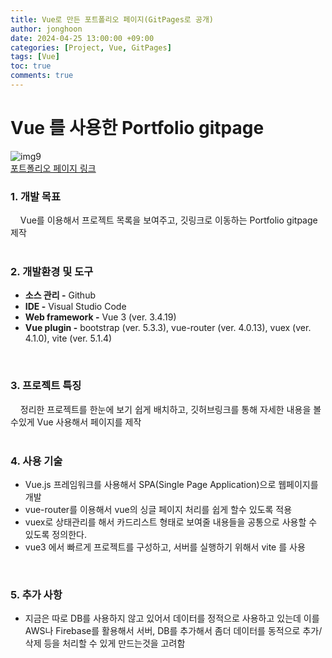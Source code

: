 ```yaml
---
title: Vue로 만든 포트폴리오 페이지(GitPages로 공개)
author: jonghoon
date: 2024-04-25 13:00:00 +09:00
categories: [Project, Vue, GitPages]
tags: [Vue]
toc: true
comments: true
---
```


# Vue 를 사용한 Portfolio gitpage  
  
![img9](https://github.com/zigoom/PortfolioPage/assets/24885296/63105a88-efac-4675-8f9e-8dfa014ad97d)  
 [포트폴리오 페이지 링크](https://zigoom.github.io/PortfolioPage/)
<br/>  

### 1. 개발 목표  
&nbsp;&nbsp;&nbsp;   Vue를 이용해서 프로젝트 목록을 보여주고, 깃링크로 이동하는 Portfolio gitpage 제작  
<br/>  
  
### 2. 개발환경 및 도구  
  - **소스 관리 -**  Github  
  - **IDE -** Visual Studio Code  
  - **Web framework -** Vue 3 (ver. 3.4.19)  
  - **Vue plugin -** bootstrap (ver. 5.3.3), vue-router (ver. 4.0.13), vuex (ver. 4.1.0), vite (ver. 5.1.4)
<br/>  

### 3. 프로젝트 특징  
&nbsp;&nbsp;&nbsp;   정리한 프로젝트를 한눈에 보기 쉽게 배치하고, 깃허브링크를 통해 자세한 내용을 볼수있게 Vue 사용해서 페이지를 제작  
<br/>  
  
### 4. 사용 기술  
  - Vue.js 프레임워크를 사용해서 SPA(Single Page Application)으로 웹페이지를 개발
  - vue-router를 이용해서 vue의 싱글 페이지 처리를 쉽게 할수 있도록 적용
  - vuex로 상태관리를 해서 카드리스트 형태로 보여줄 내용들을 공통으로 사용할 수 있도록 정의한다.
  - vue3 에서 빠르게 프로젝트를 구성하고, 서버를 실행하기 위해서 vite 를 사용
<br/>  
  
### 5. 추가 사항
  - 지금은 따로 DB를 사용하지 않고 있어서 데이터를 정적으로 사용하고 있는데 이를 AWS나 Firebase를 활용해서 서버, DB를 추가해서 좀더 데이터를 동적으로 추가/삭제 등을 처리할 수 있게 만드는것을 고려함  

  